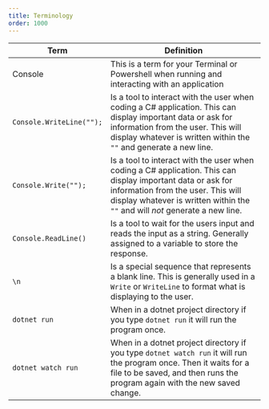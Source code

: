 ```yaml
---
title: Terminology
order: 1000
---
```


| Term                     | Definition                                                                                                                                                                                                                        |
| ------------------------ | --------------------------------------------------------------------------------------------------------------------------------------------------------------------------------------------------------------------------------- |
| Console                  | This is a term for your Terminal or Powershell when running and interacting with an application                                                                                                                                   |
| `Console.WriteLine("");` | Is a tool to interact with the user when coding a C# application. This can display important data or ask for information from the user. This will display whatever is written within the `""` and generate a new line.            |
| `Console.Write("");`     | Is a tool to interact with the user when coding a C# application. This can display important data or ask for information from the user. This will display whatever is written within the `""` and will _not_ generate a new line. |
| `Console.ReadLine()`     | Is a tool to wait for the users input and reads the input as a string. Generally assigned to a variable to store the response.                                                                                                    |
| `\n`                     | Is a special sequence that represents a blank line. This is generally used in a `Write` or `WriteLine` to format what is displaying to the user.                                                                                  |
| `dotnet run`             | When in a dotnet project directory if you type `dotnet run` it will run the program once.                                                                                                                                         |
| `dotnet watch run`       | When in a dotnet project directory if you type `dotnet watch run` it will run the program once. Then it waits for a file to be saved, and then runs the program again with the new saved change.                                  |
